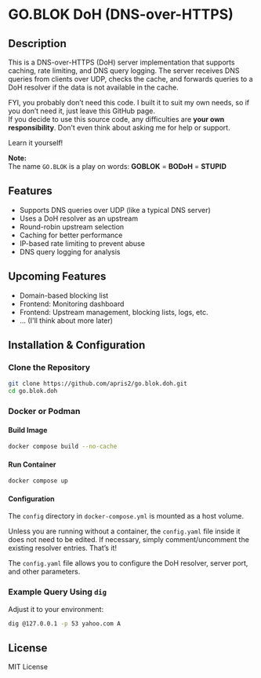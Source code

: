 # GO.BLOK DoH (DNS-over-HTTPS)

## Description  
This is a DNS-over-HTTPS (DoH) server implementation that supports caching, rate limiting, and DNS query logging. The server receives DNS queries from clients over UDP, checks the cache, and forwards queries to a DoH resolver if the data is not available in the cache.  

FYI, you probably don’t need this code. I built it to suit my own needs, so if you don’t need it, just leave this GitHub page.  
If you decide to use this source code, any difficulties are **your own responsibility**. Don’t even think about asking me for help or support.  

Learn it yourself!  

**Note:**  
The name `GO.BLOK` is a play on words: **GOBLOK** = **BODoH** = **STUPID**  

## Features  
- Supports DNS queries over UDP (like a typical DNS server)  
- Uses a DoH resolver as an upstream  
- Round-robin upstream selection  
- Caching for better performance  
- IP-based rate limiting to prevent abuse  
- DNS query logging for analysis  

## Upcoming Features  
- Domain-based blocking list  
- Frontend: Monitoring dashboard  
- Frontend: Upstream management, blocking lists, logs, etc.  
- ... (I'll think about more later)  

## Installation & Configuration  
### **Clone the Repository**  
```sh
git clone https://github.com/apris2/go.blok.doh.git
cd go.blok.doh
```

### Docker or Podman  
#### Build Image  
```sh
docker compose build --no-cache
```
#### Run Container  
```sh
docker compose up
```
#### Configuration  
The `config` directory in `docker-compose.yml` is mounted as a host volume.  

Unless you are running without a container, the `config.yaml` file inside it does not need to be edited. If necessary, simply comment/uncomment the existing resolver entries. That’s it! 

The `config.yaml` file allows you to configure the DoH resolver, server port, and other parameters.  

### Example Query Using `dig`  
Adjust it to your environment:  
```sh
dig @127.0.0.1 -p 53 yahoo.com A
```

## License  
MIT License